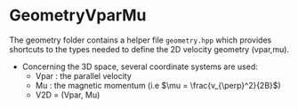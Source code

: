 # GeometryVparMu

The geometry folder contains a helper file `geometry.hpp` which provides shortcuts to the types needed to define the 2D velocity geometry (vpar,mu).

- Concerning the 3D space, several coordinate systems are used:
  - Vpar : the parallel velocity
  - Mu : the magnetic momentum (i.e $`\mu = \frac{v_{\perp}^2}{2B}`$)
  - V2D = (Vpar, Mu)
